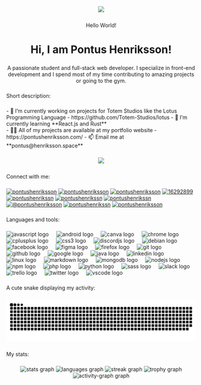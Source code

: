 <div align="center">
  <img height="200" src="https://pontushenriksson.com/media/off-site/github-banner.jpg"  />
</div>

###

<p align="center">Hello World!</p>

###

<h1 align="center">Hi, I am Pontus Henriksson!</h1>

###

<p align="center">A passionate student and full-stack web developer. I specialize in front-end development and I spend most of my time contributing to amazing projects or going to the gym.</p>

###

<p align="left">Short description:</p>

###

<p align="left">
  - 🔭 I’m currently working on projects for Totem Studios like the Lotus Programming Language - https://github.com/Totem-Studios/lotus
  - 🌱 I’m currently learning **React.js and Rust**<br>
  - 👨‍💻 All of my projects are available at my portfolio website - https://pontushenriksson.com/
  - 📫 Email me at **pontus@henriksson.space**</p>

###

<div align="center">
  <img src="https://visitor-badge.laobi.icu/badge?page_id=pontushenriksson.pontushenriksson&left_text=Profile%20views"  />
</div>

###

<p align="left">Connect with me:</p>

###

<div align="left">
  <a href="https://codepen.io/pontushenriksson" target="blank"><img src="https://raw.githubusercontent.com/rahuldkjain/github-profile-readme-generator/master/src/images/icons/Social/codepen.svg" alt="pontushenriksson" height="30" width="40" /></a>
<a href="https://dev.to/pontushenriksson" target="blank"><img src="https://raw.githubusercontent.com/rahuldkjain/github-profile-readme-generator/master/src/images/icons/Social/devto.svg" alt="pontushenriksson" height="30" width="40" /></a>
<a href="https://linkedin.com/in/pontushenriksson" target="blank"><img src="https://raw.githubusercontent.com/rahuldkjain/github-profile-readme-generator/master/src/images/icons/Social/linked-in-alt.svg" alt="pontushenriksson" height="30" width="40" /></a>
<a href="https://stackoverflow.com/users/16292899" target="blank"><img src="https://raw.githubusercontent.com/rahuldkjain/github-profile-readme-generator/master/src/images/icons/Social/stack-overflow.svg" alt="16292899" height="30" width="40" /></a>
<a href="https://fb.com/pontushenrikssn" target="blank"><img src="https://raw.githubusercontent.com/rahuldkjain/github-profile-readme-generator/master/src/images/icons/Social/facebook.svg" alt="pontushenrikssn" height="30" width="40" /></a>
<a href="https://instagram.com/pontushenrikssn" target="blank"><img src="https://raw.githubusercontent.com/rahuldkjain/github-profile-readme-generator/master/src/images/icons/Social/instagram.svg" alt="pontushenrikssn" height="30" width="40" /></a>
<a href="https://dribbble.com/pontushenrikssn" target="blank"><img src="https://raw.githubusercontent.com/rahuldkjain/github-profile-readme-generator/master/src/images/icons/Social/dribbble.svg" alt="pontushenrikssn" height="30" width="40" /></a>
<a href="https://medium.com/@pontushenriksson" target="blank"><img src="https://raw.githubusercontent.com/rahuldkjain/github-profile-readme-generator/master/src/images/icons/Social/medium.svg" alt="@pontushenriksson" height="30" width="40" /></a>
<a href="https://www.youtube.com/c/pontushenrikssn" target="blank"><img src="https://raw.githubusercontent.com/rahuldkjain/github-profile-readme-generator/master/src/images/icons/Social/youtube.svg" alt="pontushenrikssn" height="30" width="40" /></a>
<a href="https://www.leetcode.com/pontushenriksson" target="blank"><img src="https://raw.githubusercontent.com/rahuldkjain/github-profile-readme-generator/master/src/images/icons/Social/leet-code.svg" alt="pontushenriksson" height="30" width="40" /></a>
</div>

###

<p align="left">Languages and tools:</p>

###

<div align="left">
  <img src="https://cdn.jsdelivr.net/gh/devicons/devicon/icons/javascript/javascript-original.svg" height="40" alt="javascript logo"  />
  <img width="12" />
  <img src="https://cdn.jsdelivr.net/gh/devicons/devicon/icons/android/android-original.svg" height="40" alt="android logo"  />
  <img width="12" />
  <img src="https://cdn.jsdelivr.net/gh/devicons/devicon/icons/canva/canva-original.svg" height="40" alt="canva logo"  />
  <img width="12" />
  <img src="https://cdn.jsdelivr.net/gh/devicons/devicon/icons/chrome/chrome-original.svg" height="40" alt="chrome logo"  />
  <img width="12" />
  <img src="https://cdn.jsdelivr.net/gh/devicons/devicon/icons/cplusplus/cplusplus-original.svg" height="40" alt="cplusplus logo"  />
  <img width="12" />
  <img src="https://cdn.jsdelivr.net/gh/devicons/devicon/icons/css3/css3-original.svg" height="40" alt="css3 logo"  />
  <img width="12" />
  <img src="https://cdn.jsdelivr.net/gh/devicons/devicon/icons/discordjs/discordjs-original.svg" height="40" alt="discordjs logo"  />
  <img width="12" />
  <img src="https://cdn.jsdelivr.net/gh/devicons/devicon/icons/debian/debian-original.svg" height="40" alt="debian logo"  />
  <img width="12" />
  <img src="https://cdn.jsdelivr.net/gh/devicons/devicon/icons/facebook/facebook-original.svg" height="40" alt="facebook logo"  />
  <img width="12" />
  <img src="https://cdn.jsdelivr.net/gh/devicons/devicon/icons/figma/figma-original.svg" height="40" alt="figma logo"  />
  <img width="12" />
  <img src="https://cdn.jsdelivr.net/gh/devicons/devicon/icons/firefox/firefox-original.svg" height="40" alt="firefox logo"  />
  <img width="12" />
  <img src="https://cdn.jsdelivr.net/gh/devicons/devicon/icons/git/git-original.svg" height="40" alt="git logo"  />
  <img width="12" />
  <img src="https://cdn.jsdelivr.net/gh/devicons/devicon/icons/github/github-original.svg" height="40" alt="github logo"  />
  <img width="12" />
  <img src="https://cdn.jsdelivr.net/gh/devicons/devicon/icons/google/google-original.svg" height="40" alt="google logo"  />
  <img width="12" />
  <img src="https://cdn.jsdelivr.net/gh/devicons/devicon/icons/java/java-original.svg" height="40" alt="java logo"  />
  <img width="12" />
  <img src="https://cdn.jsdelivr.net/gh/devicons/devicon/icons/linkedin/linkedin-original.svg" height="40" alt="linkedin logo"  />
  <img width="12" />
  <img src="https://cdn.jsdelivr.net/gh/devicons/devicon/icons/linux/linux-original.svg" height="40" alt="linux logo"  />
  <img width="12" />
  <img src="https://cdn.jsdelivr.net/gh/devicons/devicon/icons/markdown/markdown-original.svg" height="40" alt="markdown logo"  />
  <img width="12" />
  <img src="https://cdn.jsdelivr.net/gh/devicons/devicon/icons/mongodb/mongodb-original.svg" height="40" alt="mongodb logo"  />
  <img width="12" />
  <img src="https://cdn.jsdelivr.net/gh/devicons/devicon/icons/nodejs/nodejs-original.svg" height="40" alt="nodejs logo"  />
  <img width="12" />
  <img src="https://cdn.jsdelivr.net/gh/devicons/devicon/icons/npm/npm-original-wordmark.svg" height="40" alt="npm logo"  />
  <img width="12" />
  <img src="https://cdn.jsdelivr.net/gh/devicons/devicon/icons/php/php-original.svg" height="40" alt="php logo"  />
  <img width="12" />
  <img src="https://cdn.jsdelivr.net/gh/devicons/devicon/icons/python/python-original.svg" height="40" alt="python logo"  />
  <img width="12" />
  <img src="https://cdn.jsdelivr.net/gh/devicons/devicon/icons/sass/sass-original.svg" height="40" alt="sass logo"  />
  <img width="12" />
  <img src="https://cdn.jsdelivr.net/gh/devicons/devicon/icons/slack/slack-original.svg" height="40" alt="slack logo"  />
  <img width="12" />
  <img src="https://cdn.jsdelivr.net/gh/devicons/devicon/icons/trello/trello-plain.svg" height="40" alt="trello logo"  />
  <img width="12" />
  <img src="https://cdn.jsdelivr.net/gh/devicons/devicon/icons/twitter/twitter-original.svg" height="40" alt="twitter logo"  />
  <img width="12" />
  <img src="https://cdn.jsdelivr.net/gh/devicons/devicon/icons/vscode/vscode-original.svg" height="40" alt="vscode logo"  />
</div>

###

<p align="left">A cute snake displaying my activity:</p>

###

<img src="https://raw.githubusercontent.com/pontushenriksson/pontushenriksson/output/snake.svg" alt="Snake animation" />

###

<p align="left">My stats:</p>

###

<div align="center">
  <img src="https://github-readme-stats.vercel.app/api?username=pontushenriksson&hide_title=false&hide_rank=false&show_icons=true&include_all_commits=true&count_private=true&disable_animations=false&theme=dracula&locale=en&hide_border=false&order=1" height="150" alt="stats graph"  />
  <img src="https://github-readme-stats.vercel.app/api/top-langs?username=pontushenriksson&locale=en&hide_title=false&layout=compact&card_width=320&langs_count=5&theme=dracula&hide_border=false&order=2" height="150" alt="languages graph"  />
  <img src="https://streak-stats.demolab.com?user=pontushenriksson&locale=en&mode=daily&theme=dracula&hide_border=false&border_radius=5&order=3" height="150" alt="streak graph"  />
  <img src="https://github-profile-trophy.vercel.app?username=pontushenriksson&theme=dracula&column=-1&row=1&margin-w=8&margin-h=8&no-bg=false&no-frame=false&order=4" height="150" alt="trophy graph"  />
  <img src="https://github-readme-activity-graph.vercel.app/graph?username=pontushenriksson&radius=16&theme=react&area=true&order=5" height="300" alt="activity-graph graph"  />
</div>

###

